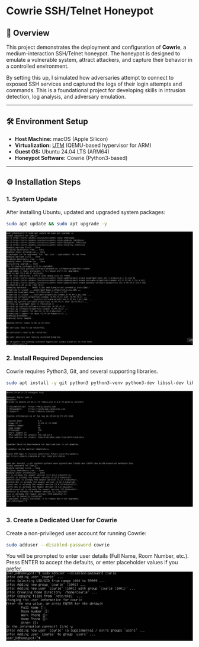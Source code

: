 # Cowrie SSH/Telnet Honeypot  

## 🔎 Overview  
This project demonstrates the deployment and configuration of **Cowrie**, a medium-interaction SSH/Telnet honeypot. The honeypot is designed to emulate a vulnerable system, attract attackers, and capture their behavior in a controlled environment.  

By setting this up, I simulated how adversaries attempt to connect to exposed SSH services and captured the logs of their login attempts and commands. This is a foundational project for developing skills in intrusion detection, log analysis, and adversary emulation.  

---

## 🛠️ Environment Setup  

- **Host Machine:** macOS (Apple Silicon)  
- **Virtualization:** [UTM](https://mac.getutm.app/) (QEMU-based hypervisor for ARM)  
- **Guest OS:** Ubuntu 24.04 LTS (ARM64)  
- **Honeypot Software:** Cowrie (Python3-based)  

---

## ⚙️ Installation Steps  

### 1. System Update  
After installing Ubuntu, updated and upgraded system packages:  

```bash
sudo apt update && sudo apt upgrade -y
```
![Step 1](./screenshots/01-system-update.png)

### 2. Install Required Dependencies  

Cowrie requires Python3, Git, and several supporting libraries.  

```bash
sudo apt install -y git python3 python3-venv python3-dev libssl-dev libffi-dev build-essential authbind less
```
![step 2](./screenshots/02-install-dependencies.png)

### 3. Create a Dedicated User for Cowrie

Create a non-privileged user account for running Cowrie:

```bash
sudo adduser --disabled-password cowrie
```
You will be prompted to enter user details (Full Name, Room Number, etc.).
Press ENTER to accept the defaults, or enter placeholder values if you prefer.
![step 3](./screenshots/03-create-cowrie-user.png)

